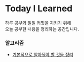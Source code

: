 # Today I Learned
하루 공부와 일일 커밋을 지키기 위해  
오늘 공부한 내용을 정리하는 공간입니다.  


### 알고리즘
- [기본적으로 알아둬야 할 것들 정리](https://github.com/hijing/TIL/blob/master/Algorithm/200507.md)
